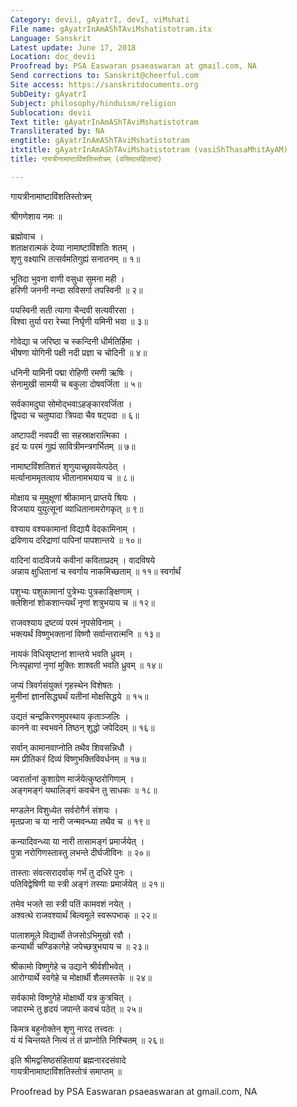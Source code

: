 ```yaml
---
Category: devii, gAyatrI, devI, viMshati
File name: gAyatrInAmAShTAviMshatistotram.itx
Language: Sanskrit
Latest update: June 17, 2018
Location: doc_devii
Proofread by: PSA Easwaran psaeaswaran at gmail.com, NA
Send corrections to: Sanskrit@cheerful.com
Site access: https://sanskritdocuments.org
SubDeity: gAyatrI
Subject: philosophy/hinduism/religion
Sublocation: devii
Text title: gAyatrInAmAShTAviMshatistotram
Transliterated by: NA
engtitle: gAyatrInAmAShTAviMshatistotram
itxtitle: gAyatrInAmAShTAviMshatistotram (vasiShThasaMhitAyAM)
title: गायत्रीनामाष्टाविंशतिस्तोत्रम् (वसिष्ठसंहितायां)

---
```

  
 गायत्रीनामाष्टाविंशतिस्तोत्रम्   
  
श्रीगणेशाय नमः ॥  
  
ब्रह्मोवाच ।  
शताक्षरात्मकं देव्या नामाष्टाविंशतिः शतम् ।  
शृणु वक्ष्याभि तत्सर्वमतिगुह्यं सनातनम् ॥ १॥  
  
भूतिदा भुवना वाणी वसुधा सुमना मही ।  
हरिणी जननी नन्दा सविसर्गा तपस्विनी ॥ २॥  
  
पयस्विनी सती त्यागा चैन्दवी सत्यवीरसा ।  
विश्वा तुर्या परा रेच्या निर्घृणी यमिनी भवा ॥ ३॥  
  
गोवेद्या च जरिष्ठा च स्कन्दिनी धीर्मतिर्हिमा ।  
भीषणा योगिनी पक्षी नदी प्रज्ञा च चोदिनी ॥ ४॥  
  
धनिनी यामिनी पद्मा रोहिणी रमणी ऋषिः ।  
सेनामुखी सामयी च बकुला दोषवर्जिता ॥ ५॥  
  
सर्वकामदुघा सोमोद्भवाऽहङ्कारवर्जिता ।  
द्विपदा च चतुष्पादा त्रिपदा चैव षट्पदा ॥ ६॥  
  
अष्टापदी नवपदी सा सहस्राक्षरात्मिका ।  
इदं यः परमं गुह्यं सावित्रीमन्त्रगर्भितम् ॥ ७॥  
  
नामाष्टविंशतिशतं शृणुयाच्छ्रावयेत्पठेत् ।  
मर्त्यानाममृतत्वाय भीतानामभयाय च ॥ ८॥  
  
मोक्षाय च मुमुक्षूणां श्रीकामान् प्राप्तये श्रियः ।  
विजयाय युयुत्सूनां व्याधितानामरोगकृत् ॥ ९॥  
  
वश्याय वश्यकामानां विद्यायै वेदकामिनाम् ।  
द्रविणाय दरिद्राणां पापिनां पापशान्तये ॥ १०॥  
  
वादिनां वादविजये कवीनां कविताप्रदम् । वादविषये  
अन्नाय क्षुधितानां च स्वर्गाय नाकमिच्छताम् ॥ ११॥ स्वर्गार्थं  
  
पशुभ्यः पशुकामानां पुत्रेभ्यः पुत्रकाङ्क्षिणाम् ।  
क्लेशिनां शोकशान्त्यर्थं नृणां शत्रुभयाय च ॥ १२॥  
  
राजवश्याय द्रष्टव्यं परमं नृपसेविनाम् ।  
भक्त्यर्थं विष्णुभक्तानां विष्णौ सर्वान्तरात्मनि ॥ १३॥  
  
नायकं विधिसृष्टानां शान्तये भवति ध्रुवम् ।  
निःस्पृहाणां नृणां मुक्तिः शाश्वती भवति ध्रुवम् ॥ १४॥  
  
जप्यं त्रिवर्गसंयुक्तं गृहस्थेन विशेषतः ।  
मुनीनां ज्ञानसिद्ध्यर्थं यतीनां मोक्षसिद्धये ॥ १५॥  
  
उद्यतं चन्द्रकिरणमुपस्थाय कृताञ्जलिः ।  
कानने वा स्वभवने तिष्ठन् शुद्धो जपेदिदम् ॥ १६॥  
  
सर्वान् कामानवाप्नोति तथैव शिवसन्निधौ ।  
मम प्रीतिकरं दिव्यं विष्णुभक्तिविवर्धनम् ॥ १७॥  
  
ज्वरार्तानां कुशाग्रेण मार्जयेत्कुष्ठरोगिणाम् ।  
अङ्गमङ्गं यथालिङ्गं कवचेन तु साधकः ॥ १८॥  
  
मण्डलेन विशुध्येत सर्वरोगैर्न संशयः ।  
मृतप्रजा च या नारी जन्मवन्ध्या तथैव च ॥ १९॥  
  
कन्यादिवन्ध्या या नारी तासामङ्गं प्रमार्जयेत् ।  
पुत्रा नरोगिणस्तास्तु लभन्ते दीर्घजीविनः ॥ २०॥  
  
तास्ताः संवत्सरादर्वाक् गर्भं तु दधिरे पुनः ।  
पतिविद्वेषिणी या स्त्री अङ्गं तस्याः प्रमार्जयेत् ॥ २१॥  
  
तमेव भजते सा स्त्री पतिं कामवशं नयेत् ।  
अश्वत्थे राजवश्यार्थं बिल्वमूले स्वरूपभाक् ॥ २२॥  
  
पालाशमूले विद्यार्थी तेजसोऽभिमुखो रवौ ।  
कन्यार्थी चण्डिकागेहे जपेच्छत्रुभयाय च ॥ २३॥  
  
श्रीकामो विष्णुगेहे च उद्याने श्रीर्वशीभवेत् ।  
आरोग्यार्थे स्वगेहे च मोक्षार्थी शैलमस्तके ॥ २४॥  
  
सर्वकामो विष्णुगेहे मोक्षार्थी यत्र कुत्रचित् ।  
जपारम्भे तु हृदयं जपान्ते कवचं पठेत् ॥ २५॥  
  
किमत्र बहुनोक्तेन शृणु नारद तत्त्वतः ।  
यं यं चिन्तयते नित्यं तं तं प्राप्नोति निश्चितम् ॥ २६॥  
  
इति श्रीमद्वसिष्ठसंहितायां ब्रह्मनारदसंवादे  
गायत्रीनामाष्टाविंशतिस्तोत्रं समाप्तम् ॥  
  
  
Proofread by PSA Easwaran psaeaswaran at gmail.com, NA  
  
